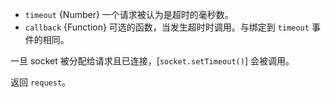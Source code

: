 <!-- YAML
added: v0.5.9
-->

* `timeout` {Number} 一个请求被认为是超时的毫秒数。
* `callback` {Function} 可选的函数，当发生超时时调用。与绑定到 `timeout` 事件的相同。

一旦 socket 被分配给请求且已连接，[`socket.setTimeout()`] 会被调用。

返回 `request`。

